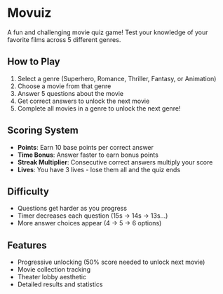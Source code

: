 # Movuiz

A fun and challenging movie quiz game! Test your knowledge of your favorite films across 5 different genres.

## How to Play

1. Select a genre (Superhero, Romance, Thriller, Fantasy, or Animation)
2. Choose a movie from that genre
3. Answer 5 questions about the movie
4. Get correct answers to unlock the next movie
5. Complete all movies in a genre to unlock the next genre!

## Scoring System

- **Points**: Earn 10 base points per correct answer
- **Time Bonus**: Answer faster to earn bonus points
- **Streak Multiplier**: Consecutive correct answers multiply your score
- **Lives**: You have 3 lives - lose them all and the quiz ends

## Difficulty

- Questions get harder as you progress
- Timer decreases each question (15s → 14s → 13s...)
- More answer choices appear (4 → 5 → 6 options)

## Features

- Progressive unlocking (50% score needed to unlock next movie)
- Movie collection tracking
- Theater lobby aesthetic
- Detailed results and statistics
